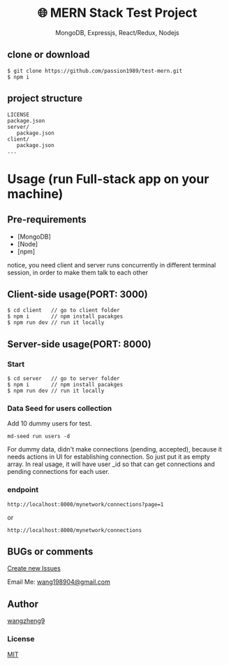 <h1 align="center">
🌐 MERN Stack Test Project
</h1>
<p align="center">
MongoDB, Expressjs, React/Redux, Nodejs
</p>

## clone or download

```terminal
$ git clone https://github.com/passion1989/test-mern.git
$ npm i
```

## project structure

```terminal
LICENSE
package.json
server/
   package.json
client/
   package.json
...
```

# Usage (run Full-stack app on your machine)

## Pre-requirements

- [MongoDB]
- [Node]
- [npm]

notice, you need client and server runs concurrently in different terminal session, in order to make them talk to each other

## Client-side usage(PORT: 3000)

```terminal
$ cd client   // go to client folder
$ npm i       // npm install pacakges
$ npm run dev // run it locally
```

## Server-side usage(PORT: 8000)

### Start

```terminal
$ cd server   // go to server folder
$ npm i       // npm install pacakges
$ npm run dev // run it locally
```

### Data Seed for users collection

Add 10 dummy users for test.

```terminal
md-seed run users -d
```

For dummy data, didn't make connections (pending, accepted), because it needs actions in UI for establishing connection.
So just put it as empty array.
In real usage, it will have user \_id so that can get connections and pending connections for each user.

### endpoint

```curl
http://localhost:8000/mynetwork/connections?page=1
```

or

```curl
http://localhost:8000/mynetwork/connections
```

## BUGs or comments

[Create new Issues](https://github.com/passion1989/test-mern/issues)

Email Me: wang198904@gmail.com

## Author

[wangzheng9](https://www.linkedin.com/in/jameswangvisionlab)

### License

[MIT](https://github.com/amazingandyyy/mern/blob/master/LICENSE)
